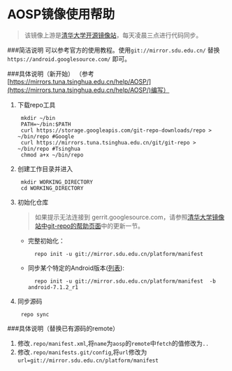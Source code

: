 # AOSP镜像使用帮助
>该镜像上游是[清华大学开源镜像站](https://mirrors.tuna.tsinghua.edu.cn/help/AOSP/)，每天凌晨三点进行代码同步。

###简洁说明
可以参考官方的使用教程[](https://source.android.com/source/downloading.html)。使用`git://mirror.sdu.edu.cn/` 替换 `https://android.googlesource.com/` 即可。

###具体说明（新开始）
（参考[https://mirrors.tuna.tsinghua.edu.cn/help/AOSP/](https://mirrors.tuna.tsinghua.edu.cn/help/AOSP/)编写）

1. 下载repo工具

        mkdir ~/bin
        PATH=~/bin:$PATH
        curl https://storage.googleapis.com/git-repo-downloads/repo > ~/bin/repo #Google
        curl https://mirrors.tuna.tsinghua.edu.cn/git/git-repo > ~/bin/repo #Tsinghua
        chmod a+x ~/bin/repo

2. 创建工作目录并进入

        mkdir WORKING_DIRECTORY
        cd WORKING_DIRECTORY
3. 初始化仓库
    >如果提示无法连接到 gerrit.googlesource.com，请参照[清华大学镜像站中git-repo的帮助页面](https://mirrors.tuna.tsinghua.edu.cn/help/git-repo)中的更新一节。

    + 完整初始化：
    
            repo init -u git://mirror.sdu.edu.cn/platform/manifest
    
    + 同步某个特定的Android版本([列表](https://source.android.com/source/build-numbers#source-code-tags-and-builds)):
            
            repo init -u git://mirror.sdu.edu.cn/platform/manifest  -b android-7.1.2_r1
    
4. 同步源码
    
        repo sync
        
###具体说明（替换已有源码的remote）
1. 修改`.repo/manifest.xml`,将`name`为`aosp`的`remote`中`fetch`的值修改为`..`
2. 修改`.repo/manifests.git/config`,将`url`修改为`url=git://mirror.sdu.edu.cn/platform/manifest`

